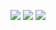 
![](https://i.imgur.com/w2XPjaZ.png)
![](https://i.imgur.com/MzNYx2n.png)
![](https://i.imgur.com/sAsctqH.png)

